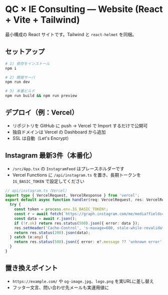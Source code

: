 # QC × IE Consulting — Website (React + Vite + Tailwind)

最小構成の React サイトです。Tailwind と `react-helmet` を同梱。

## セットアップ

```bash
# 1) 依存をインストール
npm i

# 2) 開発サーバ
npm run dev

# 3) 本番ビルド
npm run build && npm run preview
```

## デプロイ（例：Vercel）
- リポジトリを GitHub に push → Vercel で Import するだけで公開可
- 独自ドメインは Vercel の Dashboard から追加
- SSL は自動（Let's Encrypt）

## Instagram 最新3件（本番化）
- `/src/App.tsx` の `InstagramFeed` はプレースホルダーです
- Vercel Functions に `/api/instagram.ts` を置き、長期トークンを `IG_BASIC_TOKEN` で設定してください

```ts
// api/instagram.ts（Vercel）
import type { VercelRequest, VercelResponse } from 'vercel';
export default async function handler(req: VercelRequest, res: VercelResponse) {
  try {
    const token = process.env.IG_BASIC_TOKEN!;
    const r = await fetch(`https://graph.instagram.com/me/media?fields=id,media_url,permalink,caption,timestamp&access_token=${token}&limit=3`);
    const data = await r.json();
    if (!r.ok) return res.status(500).json({ error: data });
    res.setHeader('Cache-Control', 's-maxage=600, stale-while-revalidate=86400');
    return res.status(200).json(data);
  } catch (e:any) {
    return res.status(500).json({ error: e?.message ?? 'unknown error' });
  }
}
```

## 置き換えポイント
- `https://example.com/` や `og-image.jpg`、`logo.png` を実URLに差し替え
- フッター文言、問い合わせ先メールも実運用値に　
